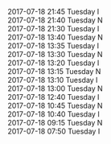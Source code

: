 2017-07-18 21:45 Tuesday  I  
2017-07-18 21:40 Tuesday  N  
2017-07-18 21:30 Tuesday  I  
2017-07-18 13:40 Tuesday  N  
2017-07-18 13:35 Tuesday  I  
2017-07-18 13:30 Tuesday  N  
2017-07-18 13:20 Tuesday  I  
2017-07-18 13:15 Tuesday  N  
2017-07-18 13:10 Tuesday  I  
2017-07-18 13:00 Tuesday  N  
2017-07-18 12:40 Tuesday  I  
2017-07-18 10:45 Tuesday  N  
2017-07-18 10:40 Tuesday  I  
2017-07-18 09:15 Tuesday  N  
2017-07-18 07:50 Tuesday  I  

